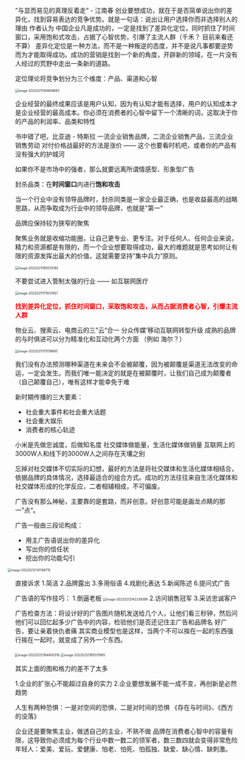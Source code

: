 ”与显而易见的真理反着走“ - 江南春
创业要想成功，就在于是否简单说出你的差异化，找到容易表达的竞争优势。就是一句话：说出让用户选择你而非选择别人的理由
作者认为 中国企业凡是成功的，一定是找到了差异化定位，同时抓住了时间窗口，采用饱和式攻击，占据了心智优势，引爆了主流人群（千禾？ 目前来看还不算）
差异化定位是一种方法，而不是一种叛逆的态度，并不是说凡事都要逆势而为才能取得成功。成功的营销是找到一个新的角度，开辟新的领域，在一片没有人经过的荒野中走出一条新的道路。



定位理论将竞争划分为三个维度：产品、渠道和心智

<img src="/Users/yangli/Library/Application Support/typora-user-images/image-20220211140609683.png" alt="image-20220211140609683" style="zoom:50%;margin-left:-1px" />



企业经营的最终成果应该是用户认知，因为有认知才能有选择，用户的认知成本才是企业经营的最高成本。你必须在消费者的心智中留下一个清晰的词，这取决于你的产品的利润率、品类和特性



书中错了吧，比亚迪 - 特斯拉
一流企业销售品牌，二流企业销售产品，三流企业销售劳动
对付价格战最好的方法是涨价  ——  这个也要看时机吧，或者你的产品有没有强大的护城河



如果你不是市场中的强者，那么就要远离所谓情感型、形象型广告



封杀品类：在**时间窗口**内进行**饱和攻击**

当一个行业中没有领导品牌时，封杀同类是一家企业最正确，也是收益最高的战略思路，从而争取成为行业中的领导品牌，也就是"第一"



品牌应保持较为狭窄的聚焦

聚焦业务就是收缩功能圈，让自己更专业、更专注。对于任何人、任何企业来说，精力和资源都是有限的，而一个企业想要取得成功，最大的难题就是思考如何让有限的资源发挥出最大的价值，这就需要坚持”集中兵力“原则。

<img src="/Users/yangli/Library/Application Support/typora-user-images/image-20220211165535182.png" alt="image-20220211165535182" style="zoom:50%;margin-left:-1px" />

不要尝试进入管制太强的行业 —— 如互联网医疗



<img src="/Users/yangli/Library/Application Support/typora-user-images/image-20220211171937457.png" alt="image-20220211171937457" style="zoom:50%;margin-left:-1px" />



<strong style="color:red">找到差异化定位，抓住时间窗口，采取饱和攻击，从而占据消费者心智，引爆主流人群</strong>

物业云、搜索云、电商云的三”云“合一   分众传媒‘移动互联网转型升级
成熟的品牌的与时俱进可以分为精准化和互动化两个方面 （例如 海尔？） 

<img src="/Users/yangli/Library/Application Support/typora-user-images/image-20220211175119693.png" alt="image-20220211175119693" style="zoom:50%;margin-left:-1px" />



我们没有办法预测哪种渠道在未来会不会被颠覆，因为被颠覆是渠道无法改变的命运，一定会发生。而我们唯一能决定的就是在被颠覆时，让我们自己成为颠覆者（自己颠覆自己），唯有这样才能幸免于难



新时期传播的三大要素：
* 社会重大事件和社会重大话题
* 社会重大娱乐
* 消费者的核心轨迹



小米是先做忠诚度，后做知名度
社交媒体做能量，生活化媒体做销量
互联网上的3000W人和线下的3000W人之间存在天壤之别



忘掉对社交媒体不切实际的幻想，最好的方法是将社交媒体和生活化媒体相结合，依据品牌的具体情况，选择最适合的组合方式。成功的方法往往来自生活化媒体和社交媒体形成的化学反应，二者相辅相成，不可偏废。



广告没有那么神秘，主要靠的是套路，而非创意。好创意可能是画龙点睛的那一”点“。

广告一般由三段论构成：

* 用主广告语说出你的差异化
* 写出你的信任状
* 挖出你的功能勾引

<img src="/Users/yangli/Library/Application Support/typora-user-images/image-20220212141148715.png" alt="image-20220212141148715" style="zoom:50%;margin-left:-34px" />



直接诉求
1.简洁
2.品牌露出
3.多用俗语
4.戏剧化表达
5.新闻陈述
6.提问式广告



广告语的写作技巧：
1.倒逼老板
<img src="/Users/yangli/Library/Application Support/typora-user-images/image-20220212142239389.png" alt="image-20220212142239389" style="zoom:50%;margin-left:-2px" />
2.访问销售冠军
3.采访忠诚客户



广告检查方法：将设计好的广告图片随机发送给几个人，让他们看三秒钟，然后问他们可以回忆起多少广告中的内容，检验他们是否还记住主广告和品牌名
好广告，要让亲着快仇者痛
其实商业模型也是这样，当两个不可以挨在一起的东西强行挨在一起时，就变成了另外一个东西。





<img src="/Users/yangli/Library/Application Support/typora-user-images/image-20220212164400319.png" alt="image-20220212164400319" style="zoom:50%;margin-left:-2px" />



<img src="/Users/yangli/Library/Application Support/typora-user-images/image-20220212165537685.png" alt="image-20220212165537685" style="zoom:50%;margin-left:-1px" />

其实上面的图和格力的差不了太多



1.企业的扩张心不能超过自身的实力
2.企业要想发展不能一成不变，再创新是必然趋势





人生有两种恐惧：一是对空间的恐惧，二是对时间的恐惧
《存在与时间》、《西方的没落》



企业还是要聚焦主业，做透自己的主业，不熟不做
品牌在消费者心智中的容量有限，这导致你必须成为每个行业中数一数二的领军者，数三数四就会变得非常危险
年轻人：爱美、爱玩、爱健康、怕老、怕死、怕孤独、缺爱、缺心情、缺刺激。

